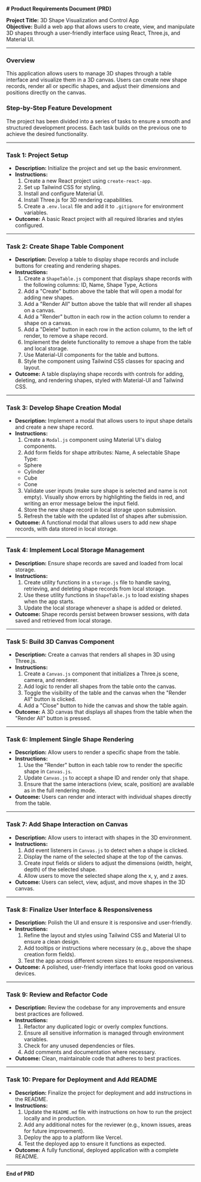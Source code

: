 **# Product Requirements Document (PRD)**

**Project Title:** 3D Shape Visualization and Control App  
**Objective:** Build a web app that allows users to create, view, and manipulate 3D shapes through a user-friendly interface using React, Three.js, and Material UI.

---

### **Overview**

This application allows users to manage 3D shapes through a table interface and visualize them in a 3D canvas. Users can create new shape records, render all or specific shapes, and adjust their dimensions and positions directly on the canvas.

### **Step-by-Step Feature Development**

The project has been divided into a series of tasks to ensure a smooth and structured development process. Each task builds on the previous one to achieve the desired functionality.

---

### **Task 1: Project Setup**

- **Description:** Initialize the project and set up the basic environment.
- **Instructions:**
  1. Create a new React project using `create-react-app`.
  2. Set up Tailwind CSS for styling.
  3. Install and configure Material UI.
  4. Install Three.js for 3D rendering capabilities.
  5. Create a `.env.local` file and add it to `.gitignore` for environment variables.
- **Outcome:** A basic React project with all required libraries and styles configured.

---

### **Task 2: Create Shape Table Component**

- **Description:** Develop a table to display shape records and include buttons for creating and rendering shapes.
- **Instructions:**
  1. Create a `ShapeTable.js` component that displays shape records with the following columns:
     ID, Name, Shape Type, Actions
  2. Add a "Create" button above the table that will open a modal for adding new shapes.
  3. Add a "Render All" button above the table that will render all shapes on a canvas.
  4. Add a "Render" button in each row in the action column to render a shape on a canvas.
  5. Add a "Delete" button in each row in the action column, to the left of render, to remove a shape record.
  6. Implement the delete functionality to remove a shape from the table and local storage.
  7. Use Material-UI components for the table and buttons.
  8. Style the component using Tailwind CSS classes for spacing and layout.
- **Outcome:** A table displaying shape records with controls for adding, deleting, and rendering shapes, styled with Material-UI and Tailwind CSS.

---

### **Task 3: Develop Shape Creation Modal**

- **Description:** Implement a modal that allows users to input shape details and create a new shape record.
- **Instructions:**
  1. Create a `Modal.js` component using Material UI's dialog components.
  2. Add form fields for shape attributes:
  Name,
  A selectable Shape Type:
  - Sphere
  - Cylinder
  - Cube
  - Cone
  3. Validate user inputs (make sure shape is selected and name is not empty). Visually show errors by highlighting the fields in red, and writing an error message below the input field.
  4. Store the new shape record in local storage upon submission.
  5. Refresh the table with the updated list of shapes after submission.
- **Outcome:** A functional modal that allows users to add new shape records, with data stored in local storage.

---

### **Task 4: Implement Local Storage Management**

- **Description:** Ensure shape records are saved and loaded from local storage.
- **Instructions:**
  1. Create utility functions in a `storage.js` file to handle saving, retrieving, and deleting shape records from local storage.
  2. Use these utility functions in `ShapeTable.js` to load existing shapes when the app starts.
  3. Update the local storage whenever a shape is added or deleted.
- **Outcome:** Shape records persist between browser sessions, with data saved and retrieved from local storage.

---

### **Task 5: Build 3D Canvas Component**

- **Description:** Create a canvas that renders all shapes in 3D using Three.js.
- **Instructions:**
  1. Create a `Canvas.js` component that initializes a Three.js scene, camera, and renderer.
  2. Add logic to render all shapes from the table onto the canvas.
  3. Toggle the visibility of the table and the canvas when the "Render All" button is clicked.
  4. Add a "Close" button to hide the canvas and show the table again.
- **Outcome:** A 3D canvas that displays all shapes from the table when the "Render All" button is pressed.

---

### **Task 6: Implement Single Shape Rendering**

- **Description:** Allow users to render a specific shape from the table.
- **Instructions:**
  1. Use the "Render" button in each table row to render the specific shape in `Canvas.js`.
  2. Update `Canvas.js` to accept a shape ID and render only that shape.
  3. Ensure that the same interactions (view, scale, position) are available as in the full rendering mode.
- **Outcome:** Users can render and interact with individual shapes directly from the table.

---

### **Task 7: Add Shape Interaction on Canvas**

- **Description:** Allow users to interact with shapes in the 3D environment.
- **Instructions:**
  1. Add event listeners in `Canvas.js` to detect when a shape is clicked.
  2. Display the name of the selected shape at the top of the canvas.
  3. Create input fields or sliders to adjust the dimensions (width, height, depth) of the selected shape.
  4. Allow users to move the selected shape along the x, y, and z axes.
- **Outcome:** Users can select, view, adjust, and move shapes in the 3D canvas.

---

### **Task 8: Finalize User Interface & Responsiveness**

- **Description:** Polish the UI and ensure it is responsive and user-friendly.
- **Instructions:**
  1. Refine the layout and styles using Tailwind CSS and Material UI to ensure a clean design.
  2. Add tooltips or instructions where necessary (e.g., above the shape creation form fields).
  3. Test the app across different screen sizes to ensure responsiveness.
- **Outcome:** A polished, user-friendly interface that looks good on various devices.

---

### **Task 9: Review and Refactor Code**

- **Description:** Review the codebase for any improvements and ensure best practices are followed.
- **Instructions:**
  1. Refactor any duplicated logic or overly complex functions.
  2. Ensure all sensitive information is managed through environment variables.
  3. Check for any unused dependencies or files.
  4. Add comments and documentation where necessary.
- **Outcome:** Clean, maintainable code that adheres to best practices.

---

### **Task 10: Prepare for Deployment and Add README**

- **Description:** Finalize the project for deployment and add instructions in the README.
- **Instructions:**
  1. Update the `README.md` file with instructions on how to run the project locally and in production.
  2. Add any additional notes for the reviewer (e.g., known issues, areas for future improvement).
  3. Deploy the app to a platform like Vercel.
  4. Test the deployed app to ensure it functions as expected.
- **Outcome:** A fully functional, deployed application with a complete README.

---

**End of PRD**
